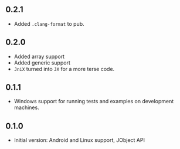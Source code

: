 ## 0.2.1
* Added `.clang-format` to pub.

## 0.2.0
* Added array support
* Added generic support
* `JniX` turned into `JX` for a more terse code.

## 0.1.1
* Windows support for running tests and examples on development machines.

## 0.1.0
* Initial version: Android and Linux support, JObject API

